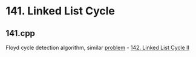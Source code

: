 # 141. Linked List Cycle

## 141.cpp
Floyd cycle detection algorithm, similar [problem](https://leetcode.com/problems/linked-list-cycle-ii/description/) - [142. Linked List Cycle II](https://github.com/cmeslo/leetcode/tree/master/solution/142.%20Linked%20List%20Cycle%20II)
